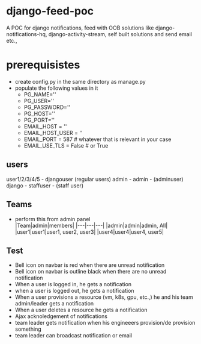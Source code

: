 # django-feed-poc
A POC for django notifications, feed with OOB solutions like django-notifications-hq, django-activity-stream, self built solutions and send email etc.,

# prerequisistes
- create config.py in the same directory as manage.py
- populate the following values in it
    - PG_NAME=''
    - PG_USER=''
    - PG_PASSWORD=''
    - PG_HOST=''
    - PG_PORT=''
    - EMAIL_HOST = ''
    - EMAIL_HOST_USER = ''
    - EMAIL_PORT = 587 # whatever that is relevant in your case
    - EMAIL_USE_TLS = False # or True
## users
user1/2/3/4/5 - djangouser (regular users)
admin - admin - (adminuser)
django - staffuser - (staff user)
## Teams
- perform this from admin panel <br>
|Team|admin|members|
|---|---|---|
|admin|admin|admin, All|
|user1|user1|user1, user2, user3|
|user4|user4|user4, user5|

## Test
- Bell icon on navbar is red when there are unread notification
- Bell icon on navbar is outline black when there are no unread notification
- When a user is logged in, he gets a notification
- when a user is logged out, he gets a notification
- When a user provisions a resource (vm, k8s, gpu, etc.,) he and his team admin/leader gets a notification
- When a user deletes a resource he gets a notification
- Ajax acknoledgement of notifications
- team leader gets notification when his engineeers provision/de provision something
- team leader can broadcast notification or email

